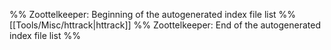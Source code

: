 %% Zoottelkeeper: Beginning of the autogenerated index file list  %%
 [[Tools/Misc/httrack|httrack]]
%% Zoottelkeeper: End of the autogenerated index file list  %%
